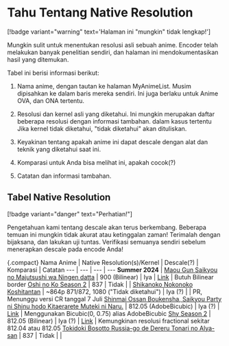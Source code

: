 # Tahu Tentang Native Resolution

[!badge variant="warning" text='Halaman ini "mungkin" tidak lengkap!']

Mungkin sulit untuk menentukan resolusi asli sebuah anime. Encoder telah melakukan banyak penelitian sendiri, dan halaman ini mendokumentasikan hasil yang ditemukan.

Tabel ini berisi informasi berikut:

1. Nama anime, dengan tautan ke halaman MyAnimeList. Musim dipisahkan ke dalam baris mereka sendiri. Ini juga berlaku untuk Anime OVA, dan ONA tertentu.

2. Resolusi dan kernel asli yang diketahui. Ini mungkin merupakan daftar beberapa resolusi dengan informasi tambahan. dalam kasus tertentu Jika kernel tidak diketahui, "tidak diketahui" akan dituliskan.

3. Keyakinan tentang apakah anime ini dapat descale dengan alat dan teknik yang diketahui saat ini.

4. Komparasi untuk Anda bisa melihat ini, apakah cocok(?)

5. Catatan dan informasi tambahan.

## Tabel Native Resolution
[!badge variant="danger" text="Perhatian!"]

Pengetahuan kami tentang descale akan terus berkembang. Beberapa temuan ini mungkin tidak akurat atau ketinggalan zaman! Terimalah dengan bijaksana, dan lakukan uji tuntas. Verifikasi semuanya sendiri sebelum menerapkan descale pada encode Anda!

{.compact}
Nama Anime | Native Resolution(s)/Kernel | Descale(?) | Komparasi | Catatan 
---  | --- | --- | ---
**Summer 2024** |
[Maou Gun Saikyou no Majutsushi wa Ningen datta](https://myanimelist.net/anime/57876/Maougun_Saikyou_no_Majutsushi_wa_Ningen_datta) | 900 (Bilinear) | Iya | [Link](https://slow.pics/c/PXvsFclw) | Butuh Bilinear border
[Oshi no Ko Season 2](https://myanimelist.net/anime/55791/Oshi_no_Ko_2nd_Season) | 837 | Tidak | |
[Shikanoko Nokonoko Koshitantan](https://myanimelist.net/anime/58426/Shikanoko_Nokonoko_Koshitantan) | ~864p 871/872, 1080 ("Tidak diketahui") | Iya (?) | | PR, Menunggu versi CR tanggal 7 Juli
[Shinmai Ossan Boukensha, Saikyou Party ni Shinu hodo Kitaerarete Muteki ni Naru.](https://myanimelist.net/anime/54913/Shinmai_Ossan_Boukensha_Saikyou_Party_ni_Shinu_hodo_Kitaerarete_Muteki_ni_Naru) | 812.05 (AdobeBicubic) | Iya (?) | [Link](https://slow.pics/c/ln9ZZY5V) | Menggunakan Bicubic(0, 0.75) alias AdobeBicubic
[Shy Season 2](https://myanimelist.net/anime/57567/Shy_2nd_Season) | 812.05 (Bilinear) | Iya (?) | [Link](https://slow.pics/c/jTqMJ70K) | Kemungkinan resolusi fractional sekitar 812.04 atau 812.05
[Tokidoki Bosotto Russia-go de Dereru Tonari no Alya-san](https://myanimelist.net/anime/54744/Tokidoki_Bosotto_Russia-go_de_Dereru_Tonari_no_Alya-san) | 837 | Tidak | | 

